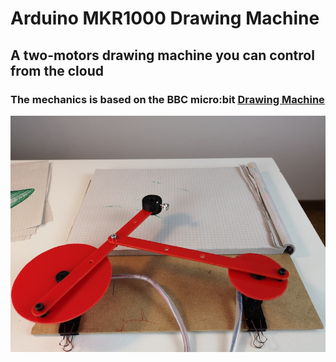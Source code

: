 # Arduino MKR1000 Drawing Machine
## A two-motors drawing machine you can control from the cloud
### **The mechanics is based on the BBC micro:bit [Drawing Machine](https://alicemirror.github.io/drawingmachine/)**
![The machine](images/mechanics.jpg)

